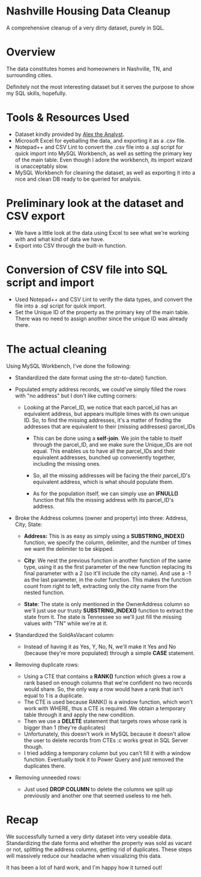 # Nashville Housing Data Cleanup
 A comprehensive cleanup of a very dirty dataset, purely in SQL.

# Overview
The data constitutes homes and homeowners in Nashville, TN, and surrounding cities.

Definitely not the most interesting dataset but it serves the purpose to show my SQL skills, hopefully.

# Tools & Resources Used
 - Dataset kindly provided by [Alex the Analyst](https://www.youtube.com/@AlexTheAnalyst).
 - Microsoft Excel for eyeballing the data, and exporting it as a .csv file.
 - Notepad++ and CSV Lint to convert the .csv file into a .sql script for quick import into MySQL Workbench, as well as setting the primary key of the main table. Even though I adore the workbench, its import wizard is unacceptably slow.
 - MySQL Workbench for cleaning the dataset, as well as exporting it into a nice and clean DB ready to be queried for analysis.

# Preliminary look at the dataset and CSV export
- We have a little look at the data using Excel to see what we're working with and what kind of data we have.
- Export into CSV through the built-in function.

# Conversion of CSV file into SQL script and import
 - Used Notepad++ and CSV Lint to verify the data types, and convert the file into a .sql script for quick import.
 - Set the Unique ID of the property as the primary key of the main table. There was no need to assign another since the unique ID was already there.

 # The actual cleaning
 Using MySQL Workbench, I've done the following:
 - Standardized the date format using the str-to-date() function.
 - Populated empty address records, we could've simply filled the rows with "no address" but I don't like cutting corners:
    - Looking at the Parcel_ID, we notice that each parcel_id has an equivalent address, but appears multiple times with its own unique ID. So, to find the missing addresses, it's a matter of finding the addresses that are equivalent to their (missing addresses) parcel_IDs
      - This can be done using a **self-join**. We join the table to itself through the parcel_ID, and we make sure the Unique_IDs are not equal. This enables us to have all the parcel_IDs and their equivalent addresses, bunched up conveniently together, including the missing ones.
      - So, all the missing addresses will be facing the their parcel_ID's equivalent address, which is what should populate them.
      
      - As for the population itself, we can simply use an **IFNULL()** function that fills the missing address with its parcel_ID's address.

- Broke the Address columns (owner and property) into three: Address, City, State:
  - **Address:** This is as easy as simply using a **SUBSTRING_INDEX()** function, we specify the column, delimiter, and the number of times we want the delimiter to be skipped.
  - **City**: We nest the previous function in another function of the same type, using it as the first parameter of the new function replacing its final parameter with a 2 (so it'll include the city name). And use a -1 as the last parameter, in the outer function. This makes the function count from right to left, extracting only the city name from the nested function.

  - **State**: The state is only mentioned in the OwnerAddress column so we'll just use our trusty **SUBSTRING_INDEX()** function to extract the state from it. The state is Tennessee so we'll just fill the missing values with "TN" while we're at it.

 - Standardized the SoldAsVacant column: 
   - Instead of having it as Yes, Y, No, N, we'll make it Yes and No (because they're more populated) through a simple **CASE** statement.

- Removing duplicate rows:
  - Using a CTE that contains a **RANK()** function which gives a row a rank based on enough columns that we're confident no two records would share. So, the only way a row would have a rank that isn't equal to 1 is a duplicate.
  - The CTE is used because RANK() is a window function, which won't work with WHERE, thus a CTE is required. We obtain a temporary table through it and apply the new condition.
  - Then we use a **DELETE** statement that targets rows whose rank is bigger than 1 (they're duplicates)
  - Unfortunately, this doesn't work in MySQL because it doesn't allow the user to delete records from CTEs :c works great in SQL Server though.
  - I tried adding a temporary column but you can't fill it with a window function. Eventually took it to Power Query and just removed the duplicates there.

- Removing unneeded rows:
  - Just used **DROP COLUMN** to delete the columns we split up previously and another one that seemed useless to me heh.

 
 
 
 # Recap
  We successfully turned a very dirty dataset into very useable data. Standardizing the date forma and whether the property was sold as vacant or not, splitting the address columns, getting rid of duplicates. These steps will massively reduce our headache when visualizing this data.

  It has been a lot of hard work, and I'm happy how it turned out!